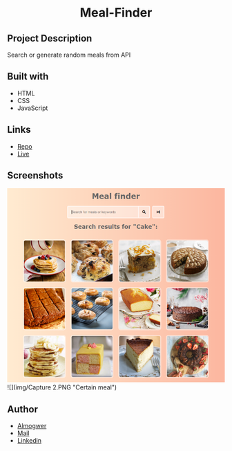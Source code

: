 <h1 align="center">Meal-Finder</h1>

## Project Description

Search or generate random meals from API

## Built with

- HTML
- CSS
- JavaScript

## Links

- [Repo](https://github.com/AlmogWer/meal-finder "Meal-finder Repo")
- [Live](https://almogwer.github.io/meal-finder/ "Live View")

## Screenshots

![](img/Capture.PNG "Home Page")
![](img/Capture 2.PNG "Certain meal")

## Author

- [Almogwer](https://github.com/almogwer)
- [Mail](mailto:Almogish@gmail.com?Subject=Hi% "Hi!")
- [Linkedin](https://www.linkedin.com/in/almogwertzberger/)
